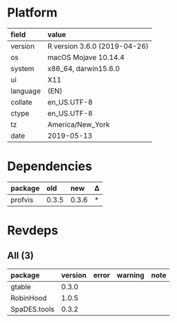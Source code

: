 # Platform

|field    |value                        |
|:--------|:----------------------------|
|version  |R version 3.6.0 (2019-04-26) |
|os       |macOS Mojave 10.14.4         |
|system   |x86_64, darwin15.6.0         |
|ui       |X11                          |
|language |(EN)                         |
|collate  |en_US.UTF-8                  |
|ctype    |en_US.UTF-8                  |
|tz       |America/New_York             |
|date     |2019-05-13                   |

# Dependencies

|package |old   |new   |Δ  |
|:-------|:-----|:-----|:--|
|profvis |0.3.5 |0.3.6 |*  |

# Revdeps

## All (3)

|package      |version |error |warning |note |
|:------------|:-------|:-----|:-------|:----|
|gtable       |0.3.0   |      |        |     |
|RobinHood    |1.0.5   |      |        |     |
|SpaDES.tools |0.3.2   |      |        |     |

